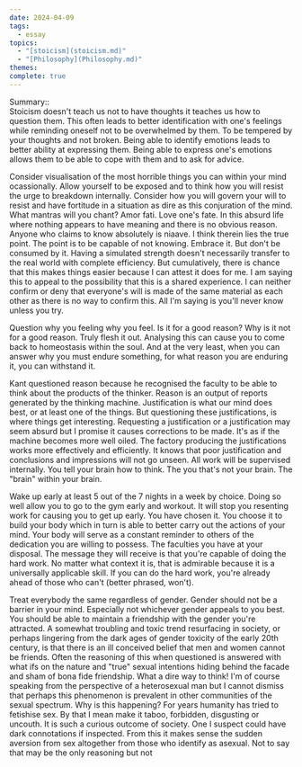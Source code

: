```yaml
---  
date: 2024-04-09  
tags:  
  - essay  
topics:  
  - "[stoicism](stoicism.md)"  
  - "[Philosophy](Philosophy.md)"  
themes:   
complete: true  
---  
```

  
Summary::  
Stoicism doesn't teach us not to have thoughts it teaches us how to question them. This often leads to better identification with one's feelings while reminding oneself not to be overwhelmed by them. To be tempered by your thoughts and not broken. Being able to identify emotions leads to better ability at expressing them. Being able to express one's emotions allows them to be able to cope with them and to ask for advice.   
  
Consider visualisation of the most horrible things you can within your mind ocassionally. Allow yourself to be exposed and to think how you will resist the urge to breakdown internally. Consider how you will govern your will to resist and have fortitude in a situation as dire as this conjuration of the mind. What mantras will you chant? Amor fati. Love one's fate. In this absurd life where nothing appears to have meaning and there is no obvious reason. Anyone who claims to know absolutely is niaave. I think therein lies the true point. The point is to be capable of not knowing. Embrace it. But don't be consumed by it. Having a simulated strength doesn't necessarily transfer to the real world with complete efficiency. But cumulatively, there is chance that this makes things easier because I can attest it does for me. I am saying this to appeal to the possibility that this is a shared experience. I can neither confirm or deny that everyone's will is made of the same material as each other as there is no way to confirm this. All I'm saying is you'll never know unless you try.  
  
Question why you feeling why you feel. Is it for a good reason? Why is it not for a good reason. Truly flesh it out. Analysing this can cause you to come back to homeostasis within the soul. And at the very least, when you can answer why you must endure something, for what reason you are enduring it, you can withstand it.  
  
Kant questioned reason because he recognised the faculty to be able to think about the products of the thinker. Reason is an output of reports generated by the thinking machine. Justification is what our mind does best, or at least one of the things. But questioning these justifications, is where things get interesting. Requesting a justification or a justification may seem absurd but I promise it causes corrections to be made. It's as if the machine becomes more well oiled. The factory producing the justifications works more effectively and efficiently. It knows that poor justification and conclusions and impressions will not go unseen. All work will be supervised internally. You tell your brain how to think. The you that's not your brain. The "brain" within your brain.   
  
Wake up early at least 5 out of the 7 nights in a week by choice. Doing so well allow you to go to the gym early and workout. It will stop you resenting work for causing you to get up early. You have chosen it. You choose it to build your body which in turn is able to better carry out the actions of your mind. Your body will serve as a constant reminder to others of the dedication you are willing to possess. The faculties you have at your disposal. The message they will receive is that you're capable of doing the hard work. No matter what context it is, that is admirable because it is a universally applicable skill. If you can do the hard work, you're already ahead of those who can't (better phrased, won't).  
  
Treat everybody the same regardless of gender. Gender should not be a barrier in your mind. Especially not whichever gender appeals to you best. You should be able to maintain a friendship with the gender you're attracted. A somewhat troubling and toxic trend resurfacing in society, or perhaps lingering from the dark ages of gender toxicity of the early 20th century, is that there is an ill conceived belief that men and women cannot be friends. Often the reasoning of this when questioned is answered with what ifs on the nature and "true" sexual intentions hiding behind the facade and sham of bona fide friendship. What a dire way to think! I'm of course speaking from the perspective of a heterosexual man but I cannot dismiss that perhaps this phenomenon is prevalent in other communities of the sexual spectrum. Why is this happening? For years humanity has tried to fetishise sex. By that I mean make it taboo, forbidden, disgusting or uncouth. It is such a curious outcome of society. One I suspect could have dark connotations if inspected. From this it makes sense the sudden aversion from sex altogether from those who identify as asexual. Not to say that may be the only reasoning but not